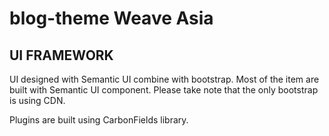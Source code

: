 # blog-theme Weave Asia

## UI FRAMEWORK
UI designed with Semantic UI combine with bootstrap. Most of the item are built with Semantic UI component.
Please take note that the only bootstrap is using CDN.

Plugins are built using CarbonFields library.